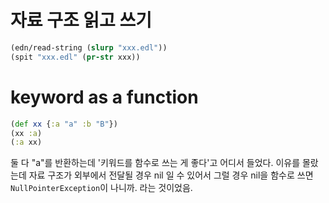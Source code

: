 # 자료 구조 읽고 쓰기

```clojure
(edn/read-string (slurp "xxx.edl"))
(spit "xxx.edl" (pr-str xxx))
```

# keyword as a function

```clojure
(def xx {:a "a" :b "B"})
(xx :a)
(:a xx)
```

둘 다 "a"를 반환하는데 '키워드를 함수로 쓰는 게 좋다'고 어디서 들었다. 이유를 몰랐는데 자료 구조가 외부에서 전달될 경우 nil 일 수 있어서 그럴 경우 nil을 함수로 쓰면 `NullPointerException`이 나니까. 라는 것이었음.
